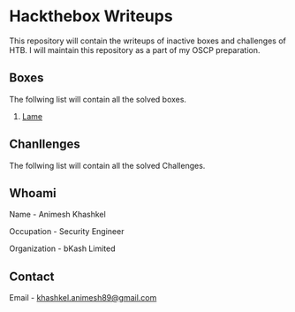 # Hackthebox Writeups

This repository will contain the writeups of inactive boxes and challenges of HTB. I will maintain this repository as a part of my OSCP preparation.

## Boxes

The follwing list will contain all the solved boxes.

1. [Lame](Boxes/Lame/Lame_writeup.md)

## Chanllenges

The follwing list will contain all the solved Challenges.

## Whoami

Name - Animesh Khashkel

Occupation - Security Engineer

Organization - bKash Limited

## Contact

Email - khashkel.animesh89@gmail.com
